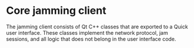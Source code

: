 # Core jamming client

The jamming client consists of Qt C++ classes that are exported to a Quick user
interface. These classes implement the network protocol, jam sessions, and all
logic that does not belong in the user interface code.

